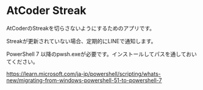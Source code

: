 # AtCoder Streak

AtCoderのStreakを切らさないようにするためのアプリです。

Streakが更新されていない場合、定期的にLINEで通知します。

PowerShell 7 以降のpwsh.exeが必要です。インストールしてパスを通しておいてください。

https://learn.microsoft.com/ja-jp/powershell/scripting/whats-new/migrating-from-windows-powershell-51-to-powershell-7
